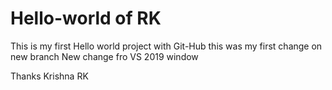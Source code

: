 # Hello-world of RK
This is my first Hello world project with Git-Hub
this was my first change on new branch
New change fro  VS 2019 window

Thanks
Krishna RK
